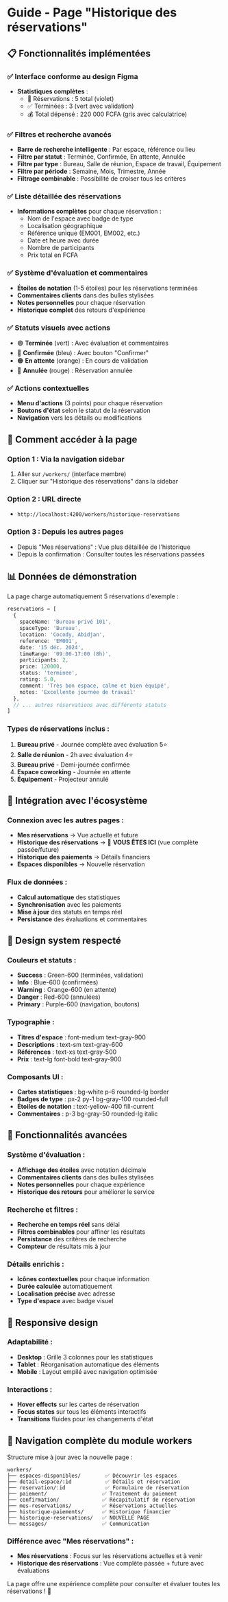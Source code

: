 # Guide - Page "Historique des réservations"

## 📋 Fonctionnalités implémentées

### ✅ Interface conforme au design Figma
- **Statistiques complètes** :
  - 📅 Réservations : 5 total (violet)
  - ✅ Terminées : 3 (vert avec validation)
  - 💰 Total dépensé : 220 000 FCFA (gris avec calculatrice)

### ✅ Filtres et recherche avancés
- **Barre de recherche intelligente** : Par espace, référence ou lieu
- **Filtre par statut** : Terminée, Confirmée, En attente, Annulée  
- **Filtre par type** : Bureau, Salle de réunion, Espace de travail, Équipement
- **Filtre par période** : Semaine, Mois, Trimestre, Année
- **Filtrage combinable** : Possibilité de croiser tous les critères

### ✅ Liste détaillée des réservations
- **Informations complètes** pour chaque réservation :
  - Nom de l'espace avec badge de type
  - Localisation géographique 
  - Référence unique (EM001, EM002, etc.)
  - Date et heure avec durée
  - Nombre de participants
  - Prix total en FCFA

### ✅ Système d'évaluation et commentaires
- **Étoiles de notation** (1-5 étoiles) pour les réservations terminées
- **Commentaires clients** dans des bulles stylisées
- **Notes personnelles** pour chaque réservation
- **Historique complet** des retours d'expérience

### ✅ Statuts visuels avec actions
- 🟢 **Terminée** (vert) : Avec évaluation et commentaires
- 🔵 **Confirmée** (bleu) : Avec bouton "Confirmer"  
- 🟠 **En attente** (orange) : En cours de validation
- 🔴 **Annulée** (rouge) : Réservation annulée

### ✅ Actions contextuelles
- **Menu d'actions** (3 points) pour chaque réservation
- **Boutons d'état** selon le statut de la réservation
- **Navigation** vers les détails ou modifications

## 🚀 Comment accéder à la page

### Option 1 : Via la navigation sidebar
1. Aller sur `/workers/` (interface membre)
2. Cliquer sur "Historique des réservations" dans la sidebar

### Option 2 : URL directe
- `http://localhost:4200/workers/historique-reservations`

### Option 3 : Depuis les autres pages
- Depuis "Mes réservations" : Vue plus détaillée de l'historique
- Depuis la confirmation : Consulter toutes les réservations passées

## 📊 Données de démonstration

La page charge automatiquement 5 réservations d'exemple :

```typescript
reservations = [
  {
    spaceName: 'Bureau privé 101',
    spaceType: 'Bureau',
    location: 'Cocody, Abidjan',
    reference: 'EM001',
    date: '15 déc. 2024',
    timeRange: '09:00-17:00 (8h)',
    participants: 2,
    price: 120000,
    status: 'terminee',
    rating: 5.0,
    comment: 'Très bon espace, calme et bien équipé',
    notes: 'Excellente journée de travail'
  },
  // ... autres réservations avec différents statuts
]
```

### Types de réservations inclus :
1. **Bureau privé** - Journée complète avec évaluation 5⭐
2. **Salle de réunion** - 2h avec évaluation 4⭐  
3. **Bureau privé** - Demi-journée confirmée
4. **Espace coworking** - Journée en attente
5. **Équipement** - Projecteur annulé

## 🔄 Intégration avec l'écosystème

### Connexion avec les autres pages :
- **Mes réservations** → Vue actuelle et future
- **Historique des réservations** → 📍 **VOUS ÊTES ICI** (vue complète passée/future)
- **Historique des paiements** → Détails financiers
- **Espaces disponibles** → Nouvelle réservation

### Flux de données :
- **Calcul automatique** des statistiques
- **Synchronisation** avec les paiements
- **Mise à jour** des statuts en temps réel
- **Persistance** des évaluations et commentaires

## 🎨 Design system respecté

### Couleurs et statuts :
- **Success** : Green-600 (terminées, validation)
- **Info** : Blue-600 (confirmées)
- **Warning** : Orange-600 (en attente)
- **Danger** : Red-600 (annulées)
- **Primary** : Purple-600 (navigation, boutons)

### Typographie :
- **Titres d'espace** : font-medium text-gray-900
- **Descriptions** : text-sm text-gray-600
- **Références** : text-xs text-gray-500
- **Prix** : text-lg font-bold text-gray-900

### Composants UI :
- **Cartes statistiques** : bg-white p-6 rounded-lg border
- **Badges de type** : px-2 py-1 bg-gray-100 rounded-full
- **Étoiles de notation** : text-yellow-400 fill-current
- **Commentaires** : p-3 bg-gray-50 rounded-lg italic

## 🌟 Fonctionnalités avancées

### Système d'évaluation :
- **Affichage des étoiles** avec notation décimale
- **Commentaires clients** dans des bulles stylisées
- **Notes personnelles** pour chaque expérience
- **Historique des retours** pour améliorer le service

### Recherche et filtres :
- **Recherche en temps réel** sans délai
- **Filtres combinables** pour affiner les résultats
- **Persistance** des critères de recherche
- **Compteur** de résultats mis à jour

### Détails enrichis :
- **Icônes contextuelles** pour chaque information
- **Durée calculée** automatiquement
- **Localisation précise** avec adresse
- **Type d'espace** avec badge visuel

## 📱 Responsive design

### Adaptabilité :
- **Desktop** : Grille 3 colonnes pour les statistiques
- **Tablet** : Réorganisation automatique des éléments
- **Mobile** : Layout empilé avec navigation optimisée

### Interactions :
- **Hover effects** sur les cartes de réservation
- **Focus states** sur tous les éléments interactifs
- **Transitions** fluides pour les changements d'état

## 🔗 Navigation complète du module workers

Structure mise à jour avec la nouvelle page :

```
workers/
├── espaces-disponibles/        ✅ Découvrir les espaces
├── detail-espace/:id           ✅ Détails et réservation
├── reservation/:id             ✅ Formulaire de réservation
├── paiement/                  ✅ Traitement du paiement
├── confirmation/              ✅ Récapitulatif de réservation
├── mes-reservations/          ✅ Réservations actuelles
├── historique-paiements/      ✅ Historique financier
├── historique-reservations/   ✅ NOUVELLE PAGE
└── messages/                  ✅ Communication
```

### Différence avec "Mes réservations" :
- **Mes réservations** : Focus sur les réservations actuelles et à venir
- **Historique des réservations** : Vue complète passée + future avec évaluations

La page offre une expérience complète pour consulter et évaluer toutes les réservations ! 🎉